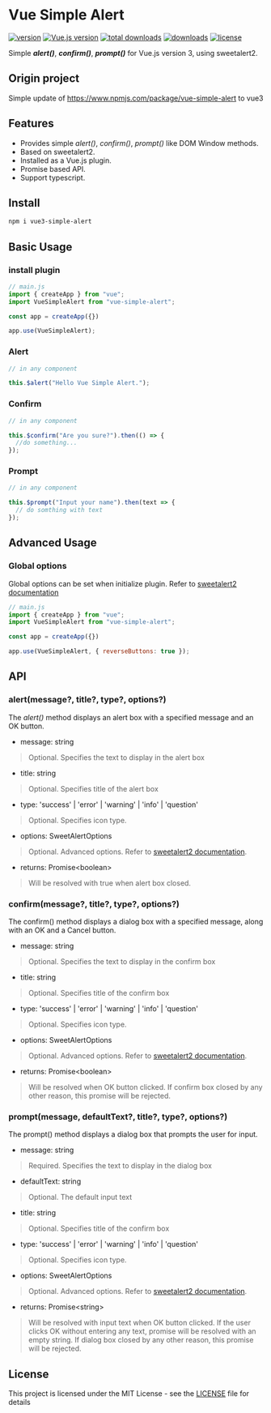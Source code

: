 # Vue Simple Alert

[![version](https://img.shields.io/npm/v/vue3-simple-alert)](https://www.npmjs.com/package/vue3-simple-alert)
[![Vue.js version](https://badgen.net/badge/vue.js/3.x)](https://vuejs.org)
[![total downloads](https://img.shields.io/npm/dt/vue3-simple-alert)](https://www.npmjs.com/package/vue3-simple-alert)
[![downloads](https://img.shields.io/npm/dw/vue3-simple-alert)](https://www.npmjs.com/package/vue3-simple-alert)
[![license](https://img.shields.io/npm/l/vue3-simple-alert)](LICENSE)

Simple _**alert()**_, _**confirm()**_, _**prompt()**_ for Vue.js version 3, using sweetalert2.

## Origin project

Simple update of https://www.npmjs.com/package/vue-simple-alert to vue3

## Features

- Provides simple _alert()_, _confirm()_, _prompt()_ like DOM Window methods.
- Based on sweetalert2.
- Installed as a Vue.js plugin.
- Promise based API.
- Support typescript.

## Install

```bash
npm i vue3-simple-alert
```

## Basic Usage

### install plugin

```javascript
// main.js
import { createApp } from "vue";
import VueSimpleAlert from "vue-simple-alert";

const app = createApp({})

app.use(VueSimpleAlert);
```

### Alert

```javascript
// in any component

this.$alert("Hello Vue Simple Alert.");
```

### Confirm

```javascript
// in any component

this.$confirm("Are you sure?").then(() => {
  //do something...
});
```

### Prompt

```javascript
// in any component

this.$prompt("Input your name").then(text => {
  // do somthing with text
});
```

## Advanced Usage

### Global options

Global options can be set when initialize plugin. Refer to [sweetalert2 documentation](https://sweetalert2.github.io/#configuration)

```javascript
// main.js
import { createApp } from "vue";
import VueSimpleAlert from "vue-simple-alert";

const app = createApp({})

app.use(VueSimpleAlert, { reverseButtons: true });
```

## API

### alert(message?, title?, type?, options?)

The _alert()_ method displays an alert box with a specified message and an OK button.

- message: string

> Optional. Specifies the text to display in the alert box

- title: string

> Optional. Specifies title of the alert box

- type: 'success' | 'error' | 'warning' | 'info' | 'question'

> Optional. Specifies icon type.

- options: SweetAlertOptions

> Optional. Advanced options. Refer to [sweetalert2 documentation](https://sweetalert2.github.io/#configuration).

- returns: Promise\<boolean\>

> Will be resolved with true when alert box closed.

### confirm(message?, title?, type?, options?)

The confirm() method displays a dialog box with a specified message, along with an OK and a Cancel button.

- message: string

> Optional. Specifies the text to display in the confirm box

- title: string

> Optional. Specifies title of the confirm box

- type: 'success' | 'error' | 'warning' | 'info' | 'question'

> Optional. Specifies icon type.

- options: SweetAlertOptions

> Optional. Advanced options. Refer to [sweetalert2 documentation](https://sweetalert2.github.io/#configuration).

- returns: Promise\<boolean\>

> Will be resolved when OK button clicked. If confirm box closed by any other reason, this promise will be rejected.

### prompt(message, defaultText?, title?, type?, options?)

The prompt() method displays a dialog box that prompts the user for input.

- message: string

> Required. Specifies the text to display in the dialog box

- defaultText: string

> Optional. The default input text

- title: string

> Optional. Specifies title of the confirm box

- type: 'success' | 'error' | 'warning' | 'info' | 'question'

> Optional. Specifies icon type.

- options: SweetAlertOptions

> Optional. Advanced options. Refer to [sweetalert2 documentation](https://sweetalert2.github.io/#configuration).

- returns: Promise\<string\>

> Will be resolved with input text when OK button clicked. If the user clicks OK without entering any text, promise will be resolved with an empty string. If dialog box closed by any other reason, this promise will be rejected.

## License

This project is licensed under the MIT License - see the [LICENSE](LICENSE) file for details
